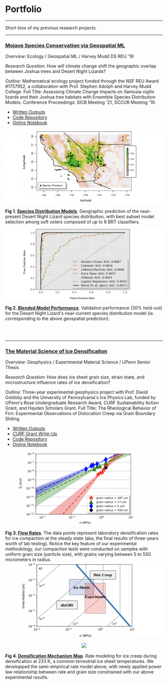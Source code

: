 # Portfolio

---

Short bios of my previous research projects. 

---

### <ins> Mojave Species Conservation via Geospatial ML </ins>

*Overview:* Ecology / Geospatial ML / Harvey Mudd DS REU '19

*Research Question:* How will climate change shift the geographic overlap between Joshua trees and Desert Night Lizards?

*Outline:* Mathematical ecology project funded through the NSF REU Award #1757952, a collaboration with Prof. Stephen Adolph and Harvey Mudd College. Full Title: Assessing Climate Change Impacts on Xantusia vigilis lizards and their Joshua tree habitats with Ensemble Species Distribution Models. Conference Proceedings: SICB Meeting '21, SCCUR Meeting '19.

* <a target="_blank" rel="noopener noreferrer" href="https://drive.google.com/drive/folders/15nZUMuGLiINuhSuP6DJ6hg27YKZxeC9A?usp=sharing">Written Outputs</a>
* <a target="_blank" rel="noopener noreferrer" href="https://github.com/daniel-furman/ensemble-climate-projections">Code Repository</a>
* <a target="_blank" rel="noopener noreferrer" href="https://nbviewer.jupyter.org/github/daniel-furman/ensemble-climate-projections/blob/main/Comparing_MLs.ipynb">Online Notebook</a>

<img src="images/range.png?raw=true"/> 

**Fig 1. <ins><a target="_blank" rel="noopener noreferrer" href="https://nbviewer.jupyter.org/github/daniel-furman/ensemble-climate-projections/blob/main/Comparing_MLs.ipynb">Species Distribution Models</a></ins>**. Geographic prediction of the near-present Desert Night Lizard species distribution, with best subset model selection among soft voters composed of up to 6 BRT classifiers. 

<img src="images/auc.png?raw=true"/>

**Fig 2. <ins><a target="_blank" rel="noopener noreferrer" href="https://github.com/daniel-furman/ensemble-climate-projections">Blended Model Performance</a></ins>**. Validation performance (30% held-out) for the Desert Night Lizard's near-current species distribution model (ie. corresponding to the above geospatial prediction).  

<br><br>

---

### <ins>The Material Science of Ice Densificaiton</ins>

*Overview:* Geophysics / Experimental Material Science / UPenn Senior Thesis

*Research Question:* How does ice sheet grain size, strain state, and microstructure influence rates of ice densification?

*Outline:* Three-year experimental geophysics project with Prof. David Goldsby and the University of Pennsylvania's Ice Physics Lab, funded by UPenn's Rose Undergraduate Research Award, CURF Sustainability Action Grant, and Hayden Scholars Grant. Full Title: The Rheological Behavior of Firn: Experimental Observations of Dislocation Creep via Grain Boundary Sliding.

* <a target="_blank" rel="noopener noreferrer" href="https://drive.google.com/drive/folders/1eDXEeZ1x04-mp7oUI9cQi2PNBXxXor5x?usp=sharing">Written Outputs</a>
* <a target="_blank" rel="noopener noreferrer" href="https://www.curf.upenn.edu/project/furman-daniel-experimental-ice-compaction">CURF Grant Write-Up</a>
* <a target="_blank" rel="noopener noreferrer" href="https://github.com/daniel-furman/ice-densification-research">Code Repository</a><br>
* <a target="_blank" rel="noopener noreferrer" href="https://nbviewer.jupyter.org/github/daniel-furman/ice-densification-research/blob/master/Firn_notebook.ipynb">Online Notebook</a>


<img src="images/exp-interv.png?raw=true"/>

**Fig 3. <ins><a target="_blank" rel="noopener noreferrer" href="https://github.com/daniel-furman/ice-densification-research/blob/master/exp_confidence_intervals.py">Flow Rates</a></ins>**. The data points represent laboratory densification rates for ice compaction at the steady state (aka, the final results of three-years worth of lab testing). Notice the key feature of our experimental methodology, our compaction tests were conducted on samples with uniform grain size (particle size), with grains varying between 5 to 550 micrometers in radius. 
<img src="images/map.png?raw=true"/>

<p align="center"><img src="https://render.githubusercontent.com/render/math?math=\frac{\dot{\rho}}{\rho_{ice}} (dens. rate) = \frac{2{\A}(1-{\rho}r)}{(1-(1-{\rho}r)^{1/n})^{n}} (\frac{2\sigma}{n})^{n} exp(\frac{-Q}{RT})d^{-p}"> </p>

**Fig 4. <ins><a target="_blank" rel="noopener noreferrer" href="https://github.com/daniel-furman/ice-densification-research/blob/master/mechanism_maps.py">Densification Mechanism Map</a></ins>**. Rate modeling for ice creep during densification at 233 K, a common terrestrial ice sheet temperatures. We developped the semi-empirical rate model above, with newly applied power law relationship between rate and grain size constrained with our above experimental results. 
